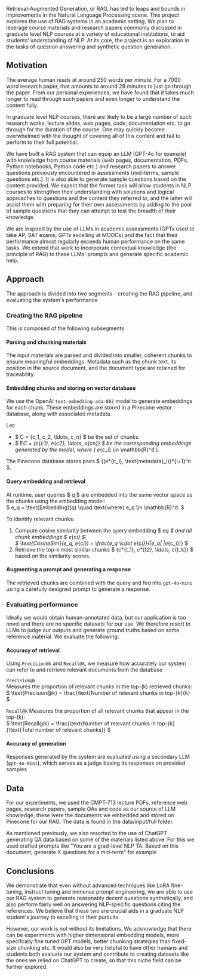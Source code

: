 Retrieval-Augmented Generation, or RAG, has led to leaps and bounds in improvements in the Natural Language Processing scene. This project explores the use of RAG systems in an academic setting. We plan to leverage course materials and research papers commonly discussed in graduate level NLP courses at a variety of educational institutions, to aid students’ understanding of NLP. At its core, the project is an exploration in the tasks of question answering and synthetic question generation.

## Motivation

The average human reads at around 250 words per minute. For a 7000 word research paper, that amounts to around 28 minutes to just go through the paper. From our personal experiences, we have found that it takes much longer to read through such papers and even longer to understand the content fully.

In graduate level NLP courses, there are likely to be a large number of such research works, lecture slides, web pages, code, documentation etc. to go through for the duration of the course. One may quickly become overwhelmed with the thought of covering all of this content and fail to perform to their full potential.

We have built a RAG system that can equip an LLM (GPT-4o for example) with knowledge from course materials (web pages, documentation, PDFs, Python notebooks, Python code etc.) and research papers to answer questions previously encountered in assessments (mid-terms, sample questions etc.). It is also able to generate sample questions based on the content provided. We expect that the former task will allow students in NLP courses to strengthen their understanding with solutions and logical approaches to questions and the content they referred to, and the latter will assist them with preparing for their own assessments by adding to the pool of sample questions that they can attempt to test the breadth of their knowledge.

We are inspired by the use of LLMs in academic assessments (GPTs used to take AP, SAT exams, GPTs excelling at MOOCs) and the fact that their performance almost regularly exceeds human performance on the same tasks. We extend that work to incorporate contextual knowledge (the principle of RAG) to these LLMs' prompts and generate specific academic help.

## Approach

The approach is divided into two segments - creating the RAG pipeline, and evaluating the system's performance

### Creating the RAG pipeline

This is composed of the following subsegments

#### Parsing and chunking materials

The input materials are parsed and divided into smaller, coherent chunks to ensure meaningful embeddings. Metadata such as the chunk text, its position in the source document, and the document type are retained for traceability.

#### Embedding chunks and storing on vector database

We use the OpenAI `text-embedding-ada-002` model to generate embeddings for each chunk. These embeddings are stored in a Pinecone vector database, along with associated metadata.

Let:

- $ C = \{c_1, c_2, \ldots, c_n\} $ be the set of chunks.
- $ E*C = \{e*{c*1}, e*{c*2}, \ldots, e*{c*n}\} $ be the corresponding embeddings generated by the model, where \( e*{c_i} \in \mathbb{R}^d \).

The Pinecone database stores pairs $ \{(e*{c_i}, \text{metadata}\_i)\}*{i=1}^n $.

#### Query embedding and retrieval

At runtime, user queries $ q $ are embedded into the same vector space as the chunks using the embedding model:  
$ e_q = \text{Embedding}(q) \quad \text{where} e_q \in \mathbb{R}^d. $

To identify relevant chunks:

1. Compute cosine similarity between the query embedding $ e*q $ and all chunk embeddings $ e*{c*i} $:  
   $
   \text{CosineSim}(e_q, e*{c*i}) = \frac{e_q \cdot e*{c*i}}{\|e_q\| \|e*{c_i}\|}
   $
2. Retrieve the top-k most similar chunks $ \{c*{t_1}, c*{t*2}, \ldots, c*{t_k}\} $ based on the similarity scores.

#### Augmenting a prompt and generating a response

The retrieved chunks are combined with the query and fed into `gpt-4o-mini` using a carefully designed prompt to generate a response.

### Evaluating performance

Ideally we would obtain human-annotated data, but our application is too novel and there are no specific datasets for our use. We therefore resort to LLMs to judge our outputs and generate ground truths based on some reference material. We evaluate the following:

#### Accuracy of retrieval

Using `Precision@k` and `Recall@k`, we measure how accurately our system can refer to and retrieve relevant documents from the database

`Precision@k`  
Measures the proportion of relevant chunks in the top-\(k\) retrieved chunks:  
$
\text{Precision@k} = \frac{\text{Number of relevant chunks in top-}k}{k}
$

`Recall@k`
Measures the proportion of all relevant chunks that appear in the top-\(k\):  
$
\text{Recall@k} = \frac{\text{Number of relevant chunks in top-}k}{\text{Total number of relevant chunks}}
$

#### Accuracy of generation

Responses generated by the system are evaluated using a secondary LLM (`gpt-4o-mini`), which serves as a judge basing its responses on provided samples

## Data

For our experiments, we used the CMPT-713 lecture PDFs, reference web pages, research papers, sample QAs and code as our source of LLM knowledge; these were the documents we embedded and stored on Pinecone for our RAG. The data is found in the data/input/full folder.

As mentioned previously, we also resorted to the use of ChatGPT generating QA data based on some of the materials listed above. For this we used crafted prompts like "You are a grad-level NLP TA. Based on this document, generate X questions for a mid-term" for example

## Conclusions

We demonstrate that even without advanced techniques like LoRA fine-tuning, instruct tuning and immense prompt engineering, we are able to use our RAG system to generate reasonably decent questions synthetically, and also perform fairly well on answering NLP-specific questions citing the references. We believe that these two are crucial aids in a graduate NLP student's journey to excelling in their pursuits.

However, our work is not without its limitations. We acknowledge that there can be experiments with higher dimensional embedding models, more specifcally fine tuned GPT models, better chunking strategies than fixed-size chunking etc. It would also be very helpful to have other humans and students both evaluate our system and contribute to creating datasets like the ones we relied on ChatGPT to create, so that this niche field can be further explored.
